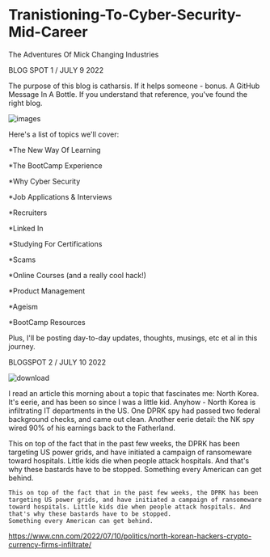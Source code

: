 # Tranistioning-To-Cyber-Security-Mid-Career
The Adventures Of Mick Changing Industries


BLOG SPOT 1 / JULY 9 2022

The purpose of this blog is catharsis. If it helps someone - bonus. A GitHub Message In A Bottle. If you understand that reference, you've found the right blog.



![images](https://user-images.githubusercontent.com/99157857/178129435-43defcec-8ee1-4284-9ada-1cc5e5338b0b.jpg)


Here's a list of topics we'll cover:



  *The New Way Of Learning

  *The BootCamp Experience

  *Why Cyber Security

  *Job Applications & Interviews

  *Recruiters

  *Linked In

  *Studying For Certifications

  *Scams

  *Online Courses (and a really cool hack!)

  *Product Management

  *Ageism 

  *BootCamp Resources








Plus, I'll be posting day-to-day updates, thoughts, musings, etc et al in this journey. 



BLOGSPOT 2 / JULY 10 2022


 ![download](https://user-images.githubusercontent.com/99157857/178163629-4dc7d589-71ba-4d8d-8461-9725bad0ebe7.jpg)
 
 I read an article this morning about a topic that fascinates me: North Korea. It's eerie, and has been so since I was a little kid. 
Anyhow - North Korea is infiltrating IT departments in the US. One DPRK spy had passed two federal background checks, and came out clean. Another eerie detail: the NK spy wired 90% of his earnings back to the Fatherland.

This on top of the fact that in the past few weeks, the DPRK has been targeting US power grids, and have initiated a campaign of ransomeware toward hospitals. Little kids die when people attack hospitals. And that's why these bastards have to be stopped.
Something every American can get behind.
    
    This on top of the fact that in the past few weeks, the DPRK has been targeting US power grids, and have initiated a campaign of ransomeware toward hospitals. Little kids die when people attack hospitals. And that's why these bastards have to be stopped.
    Something every American can get behind.

https://www.cnn.com/2022/07/10/politics/north-korean-hackers-crypto-currency-firms-infiltrate/







  
  
  
